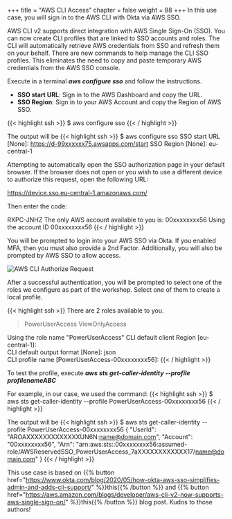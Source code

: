+++
title = "AWS CLI Access"
chapter = false
weight = 88
+++
In this use case, you will sign in to the AWS CLI with Okta via AWS SSO.

AWS CLI v2 supports direct integration with AWS Single Sign-On (SSO). You can now create CLI profiles that are linked to SSO accounts and roles. The CLI will automatically retrieve AWS credentials from SSO and refresh them on your behalf. There are new commands to help manage the CLI SSO profiles. This eliminates the need to copy and paste temporary AWS credentials from the AWS SSO console.

Execute in a terminal ***aws configure sso*** and follow the instructions.
- **SSO start URL**: Sign in to the AWS Dashboard and copy the URL.
- **SSO Region**: Sign in to your AWS Account and copy the Region of AWS SSO.

{{< highlight ssh >}}
$ aws configure sso
{{< / highlight >}}

The output will be
{{< highlight ssh >}}
$ aws configure sso
SSO start URL [None]: https://d-99xxxxxx75.awsapps.com/start
SSO Region [None]: eu-central-1

Attempting to automatically open the SSO authorization page in your default browser.
If the browser does not open or you wish to use a different device to authorize this request, open the following URL:

https://device.sso.eu-central-1.amazonaws.com/

Then enter the code:

RXPC-JNHZ
The only AWS account available to you is: 00xxxxxxxx56
Using the account ID  00xxxxxxxx56
{{< / highlight >}}

You will be prompted to login into your AWS SSO via Okta. If you enabled MFA, then you must also provide a 2nd Factor. Additionally, you will also be prompted by AWS SSO to allow access.

![AWS CLI Authorize Request](/images/aws_cli_authorize_request.png)

After a successful authentication, you will be prompted to select one of the roles we configure as part of the workshop. Select one of them to create a local profile.

{{< highlight ssh >}}
There are 2 roles available to you.
> PowerUserAccess
  ViewOnlyAccess

Using the role name "PowerUserAccess"
CLI default client Region [eu-central-1]:                                                             
CLI default output format [None]: json                                         
CLI profile name [PowerUserAccess-00xxxxxxxx56]:
{{< / highlight >}}

To test the profile, execute ***aws sts get-caller-identity --profile profilenameABC***

For example, in our case, we used the command:
{{< highlight ssh >}}
$ aws sts get-caller-identity --profile PowerUserAccess-00xxxxxxxx56
{{< / highlight >}}

The output will be
{{< highlight ssh >}}
$ aws sts get-caller-identity --profile PowerUserAccess-00xxxxxxxx56
{
    "UserId": "AROAXXXXXXXXXXXXXUN6N:name@domain.com",
    "Account": "00xxxxxxxx56",
    "Arn": "arn:aws:sts::00xxxxxxxx56:assumed-role/AWSReservedSSO_PowerUserAccess_7aXXXXXXXXXXXX17/name@domain.com"
}
{{< / highlight >}}

This use case is based on {{% button href="https://www.okta.com/blog/2020/05/how-okta-aws-sso-simplifies-admin-and-adds-cli-support/" %}}this{{% /button %}} and {{% button href="https://aws.amazon.com/blogs/developer/aws-cli-v2-now-supports-aws-single-sign-on/" %}}this{{% /button %}} blog post. Kudos to those authors!
